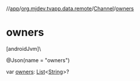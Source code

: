 //[app](../../../index.md)/[org.mjdev.tvapp.data.remote](../index.md)/[Channel](index.md)/[owners](owners.md)

# owners

[androidJvm]\

@Json(name = &quot;owners&quot;)

var [owners](owners.md): [List](https://kotlinlang.org/api/latest/jvm/stdlib/kotlin.collections/-list/index.html)&lt;[String](https://kotlinlang.org/api/latest/jvm/stdlib/kotlin/-string/index.html)&gt;?

